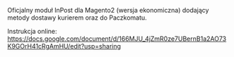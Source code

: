 Oficjalny moduł InPost dla Magento2 (wersja ekonomiczna) dodający metody dostawy kurierem oraz do Paczkomatu.

Instrukcja online:
https://docs.google.com/document/d/166MJU_4jZmR0ze7UBernB1a2AO73K9GOrH41cRgAmHU/edit?usp=sharing
